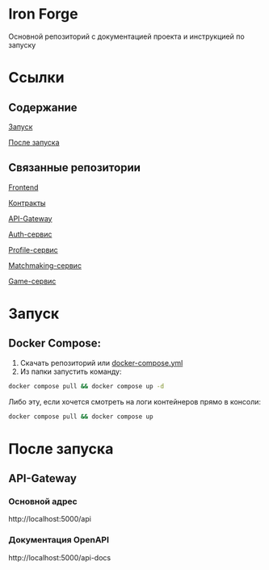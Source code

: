# Iron Forge
Основной репозиторий с документацией проекта и инструкцией по запуску

# Ссылки
## Содержание
[Запуск](#запуск)

[После запуска](#после-запуска)

## Связанные репозитории
[Frontend](https://github.com/Baboon-Co/iron-forge-frontend)

[Контракты](https://github.com/Baboon-Co/iron-forge-contracts)

[API-Gateway](https://github.com/Baboon-Co/iron-forge-api-gateway)

[Auth-сервис](https://github.com/Baboon-Co/iron-forge-auth-service)

[Profile-сервис](https://github.com/Baboon-Co/iron-forge-profile-service)

[Matchmaking-сервис](https://github.com/Baboon-Co/iron-forge-matchmaking-service)

[Game-сервис](https://github.com/Baboon-Co/iron-forge-game-service)

# Запуск
## Docker Compose:
1. Скачать репозиторий или [docker-compose.yml](./docker-compose.yml)
2. Из папки запустить команду:
```bash
docker compose pull && docker compose up -d
```
Либо эту, если хочется смотреть на логи контейнеров прямо в консоли:
```bash
docker compose pull && docker compose up
```

# После запуска
## API-Gateway
### Основной адрес
http://localhost:5000/api

### Документация OpenAPI
http://localhost:5000/api-docs

